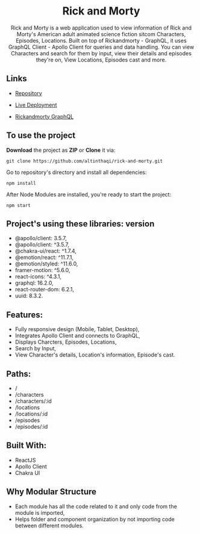 <h1 align="center">Rick and Morty</h1>

<p align="center">Rick and Morty is a web application used to view information of Rick and Morty's American adult animated science fiction sitcom Characters, Episodes, Locations. Built on top of Rickandmorty - GraphQL, it uses GraphQL Client - Apollo Client for queries and data handling. You can view Characters and search for them by input, view their details and episodes they're on, View Locations, Episodes cast and more.</p>

## Links

- [Repository](https://github.com/altinthaqi/rick-and-morty "Rick and Morty Repo")

- [Live Deployment](https://rickandmorty.altinthaci.com "Live View")

- [Rickandmorty GraphQL](https://rickandmortyapi.com/graphql "Rickandmorty GraphQL")

## To use the project

**Download** the project as **ZIP** or **Clone** it via:

```
git clone https://github.com/altinthaqi/rick-and-morty.git
```

Go to repository's directory and install all dependencies:

```
npm install
```

After Node Modules are installed, you're ready to start the project:

```
npm start
```

## Project's using these libraries: version

- @apollo/client: 3.5.7,
- @apollo/client: ^3.5.7,
- @chakra-ui/react: ^1.7.4,
- @emotion/react: ^11.7.1,
- @emotion/styled: ^11.6.0,
- framer-motion: ^5.6.0,
- react-icons: ^4.3.1,
- graphql: 16.2.0,
- react-router-dom: 6.2.1,
- uuid: 8.3.2.

## Features:

- Fully responsive design (Mobile, Tablet, Desktop),
- Integrates Apollo Client and connects to GraphQL,
- Displays Charcters, Episodes, Locations,
- Search by Input,
- View Character's details, Location's information, Episode's cast.

## Paths:

- /
- /characters
- /characters/:id
- /locations
- /locations/:id
- /episodes
- /episodes/:id

## Built With:

- ReactJS
- Apollo Client
- Chakra UI

## Why Modular Structure

- Each module has all the code related to it and only code from the module is imported,
- Helps folder and component organization by not importing code between different modules.
